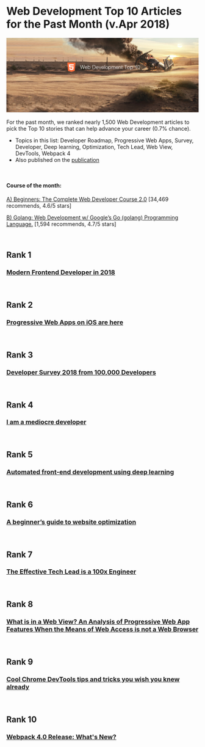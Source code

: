 # Web Development Top 10 Articles for the Past Month (v.Apr 2018)

<img src="apr-webdev-article.jpg" width="800" alt="Mybridge"></a>

For the past month, we ranked nearly 1,500 Web Development articles to pick the Top 10 stories that can help advance your career (0.7% chance).
 
* Topics in this list: Developer Roadmap, Progressive Web Apps, Survey, Developer, Deep learning, Optimization, Tech Lead, Web View, DevTools, Webpack 4
* Also published on the [publication](https://goo.gl/cua5EP)

<br>

#### Course of the month:

[A) Beginners: The Complete Web Developer Course 2.0](http://bit.ly/2FkTu0B) [34,469 recommends, 4.6/5 stars]

[B) Golang: Web Development w/ Google’s Go (golang) Programming Language.](http://bit.ly/2IQJdKE) [1,594 recommends, 4.7/5 stars]

<br>

## Rank 1
### [Modern Frontend Developer in 2018](https://medium.com/tech-tajawal/modern-frontend-developer-in-2018-4c2072fa2b9c?utm_source=mybridge&utm_medium=blog&utm_campaign=read_more)


<br>

## Rank 2
### [Progressive Web Apps on iOS are here ](https://medium.com/@firt/progressive-web-apps-on-ios-are-here-d00430dee3a7?utm_source=mybridge&utm_medium=blog&utm_campaign=read_more)


<br>

## Rank 3
### [Developer Survey 2018 from 100,000 Developers ](https://insights.stackoverflow.com/survey/2018?utm_source=mybridge&utm_medium=blog&utm_campaign=read_more)


<br>

## Rank 4
### [I am a mediocre developer](https://dev.to/sobolevn/i-am-a-mediocre-developer--30hn?utm_source=mybridge&utm_medium=blog&utm_campaign=read_more)


<br>

## Rank 5
### [Automated front-end development using deep learning](https://blog.insightdatascience.com/automated-front-end-development-using-deep-learning-3169dd086e82?utm_source=mybridge&utm_medium=blog&utm_campaign=read_more)


<br>

## Rank 6
### [A beginner’s guide to website optimization](https://medium.freecodecamp.org/a-beginners-guide-to-website-optimization-2185edca0b72?utm_source=mybridge&utm_medium=blog&utm_campaign=read_more)


<br>

## Rank 7
### [The Effective Tech Lead is a 100x Engineer](https://hackernoon.com/the-effective-tech-lead-is-a-100x-engineer-fe49c0372a63?utm_source=mybridge&utm_medium=blog&utm_campaign=read_more)


<br>

## Rank 8
### [What is in a Web View? An Analysis of Progressive Web App Features When the Means of Web Access is not a Web Browser](https://research.google.com/pubs/pub46739.html?utm_source=mybridge&utm_medium=blog&utm_campaign=read_more)


<br>

## Rank 9
### [Cool Chrome DevTools tips and tricks you wish you knew already](https://medium.freecodecamp.org/cool-chrome-devtools-tips-and-tricks-you-wish-you-knew-already-f54f65df88d2?utm_source=mybridge&utm_medium=blog&utm_campaign=read_more)


<br>

## Rank 10
### [Webpack 4.0 Release: What's New?](https://auth0.com/blog/webpack-4-release-what-is-new?utm_source=mybridge&utm_medium=blog&utm_campaign=read_more)
